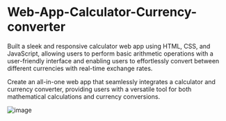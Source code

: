 # Web-App-Calculator-Currency-converter
Built a sleek and responsive calculator web app using HTML, CSS, and JavaScript, allowing users to perform basic arithmetic operations with a user-friendly interface and enabling users to effortlessly convert between different currencies with real-time exchange rates.

Create an all-in-one web app that seamlessly integrates a calculator and currency converter, providing users with a versatile tool for both mathematical calculations and currency conversions.

![image](https://github.com/Nirjharaa/Web-App-Calculator-Currency-converte/assets/135041178/c581b1c2-4803-4487-97a2-143cf7b0722e)

